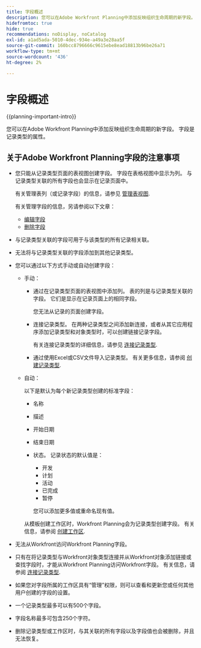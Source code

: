 ```yaml
---
title: 字段概述
description: 您可以在Adobe Workfront Planning中添加反映组织生命周期的新字段。 字段是记录类型的属性。
hidefromtoc: true
hide: true
recommendations: noDisplay, noCatalog
exl-id: a1ad5ada-5010-4dec-934e-a49a3e28aa5f
source-git-commit: 160bcc8796666c9615ebe8ead18813b96be26a71
workflow-type: tm+mt
source-wordcount: '436'
ht-degree: 2%

---
```


# 字段概述

<!--
title: Field overview
description: You can add new fields in Adobe Workfront Planning that reflect your organization's lifecycle. Fields are attributes of record types. 
hidefromtoc: yes
author: Alina
feature: Work Management (***************WE NEED A NEW ONE HERE***********)
role: User, Admin
hide: yes
-->

<!--update the metadata with real information when making this available in TOC and in the left nav-->

{{planning-important-intro}}

您可以在Adobe Workfront Planning中添加反映组织生命周期的新字段。 字段是记录类型的属性。


## 关于Adobe Workfront Planning字段的注意事项

* 您只能从记录类型页面的表视图创建字段。 字段在表格视图中显示为列。 与记录类型关联的所有字段也会显示在记录页面中。

  有关管理表列（或记录字段）的信息，请参见 [管理表视图](/help/quicksilver/planning/views/manage-the-table-view.md).

  有关管理字段的信息，另请参阅以下文章：

   * [编辑字段](/help/quicksilver/planning/fields/edit-fields.md)
   * [删除字段](/help/quicksilver/planning/fields/delete-fields.md)

* 与记录类型关联的字段可用于与该类型的所有记录相关联。 <!--will this change and will the fields be available for other record types, too?! Also, the next bullet might need to change too if this one changes -->

* 无法将与记录类型关联的字段添加到其他记录类型。 <!-- this will change when they open the Field library tab when creating a field-->

* 您可以通过以下方式手动或自动创建字段：

   * 手动：

      * 通过在记录类型页面的表视图中添加列。 表的列是与记录类型关联的字段。 它们是显示在记录页面上的相同字段。

        您无法从记录的页面创建字段。

      * 连接记录类型。 在两种记录类型之间添加新连接，或者从其它应用程序添加记录类型和对象类型时，可以创建链接记录字段。

        <!--* Importing record types with fields using a CSV or an Excel file. - this is not available yet-->

        有关连接记录类型的详细信息，请参见 [连接记录类型](/help/quicksilver/planning/architecture/connect-record-types.md).

      * 通过使用Excel或CSV文件导入记录类型。 有关更多信息，请参阅 [创建记录类型](/help/quicksilver/planning/architecture/create-record-types.md).

   * 自动：

     以下是默认为每个新记录类型创建的标准字段：

      * 名称
      * 描述
      * 开始日期
      * 结束日期
      * 状态。 记录状态的默认值是：
         * 开发
         * 计划
         * 活动
         * 已完成
         * 暂停

        您可以添加更多值或重命名现有值。

     从模板创建工作区时，Workfront Planning会为记录类型创建字段。 有关信息，请参阅 [创建工作区](/help/quicksilver/planning/architecture/create-workspaces.md).

* 无法从Workfront访问Workfront Planning字段。

* 只有在将记录类型与Workfront对象类型连接并从Workfront对象添加链接或查找字段时，才能从Workfront Planning访问Workfront字段。 有关信息，请参阅 [连接记录类型](/help/quicksilver/planning/architecture/connect-record-types.md).

* 如果您对字段所属的工作区具有“管理”权限，则可以查看和更新您或任何其他用户创建的字段的设置。

* 一个记录类型最多可以有500个字段。

* 字段名称最多可包含250个字符。

* 删除记录类型或工作区时，与其关联的所有字段以及字段值也会被删除，并且无法恢复。 <!-- this might change with a possible recycle bin solution?!-->
